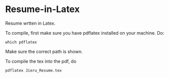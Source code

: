 # Resume-in-Latex
Resume wrtten in Latex.

To compile, first make sure you have pdflatex installed on your machine.
Do:
```
which pdflatex
```
Make sure the correct path is shown.

To compile the tex into the pdf, do
```
pdflatex Jieru_Resume.tex
```
